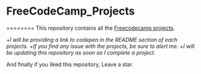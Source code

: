 # FreeCodeCamp_Projects
========
This repository contains all the [Freecodecamp projects](https://www.freecodecamp.org/learn/).

+*I will be providing a link to codepen in the README section of each projects.*
+*If you find any issue with the projects, be sure to alert me.*
+*I will be updating this repository as soon as I complete a project.*

And finally if you liked this repository, Leave a star.

